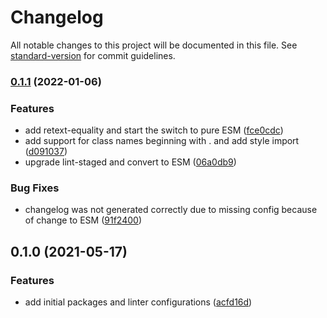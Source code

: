 # Changelog

All notable changes to this project will be documented in this file. See [standard-version](https://github.com/conventional-changelog/standard-version) for commit guidelines.

### [0.1.1](https://github.com/fundamend/fundamend/compare/@fundamend/config-eslint@0.1.0...@fundamend/config-eslint@0.1.1) (2022-01-06)

### Features

- add retext-equality and start the switch to pure ESM ([fce0cdc](https://github.com/fundamend/fundamend/commit/fce0cdc04f2a915c4557cf39a5a657d8a6a489e3))
- add support for class names beginning with . and add style import ([d091037](https://github.com/fundamend/fundamend/commit/d09103750451bc2ade62747d30eec96203f2088f))
- upgrade lint-staged and convert to ESM ([06a0db9](https://github.com/fundamend/fundamend/commit/06a0db92d1f724e611fc49b91173e3915a0e5f90))

### Bug Fixes

- changelog was not generated correctly due to missing config because of change to ESM ([91f2400](https://github.com/fundamend/fundamend/commit/91f2400980e1f59598a336f4956f0323b857550b))

## 0.1.0 (2021-05-17)

### Features

- add initial packages and linter configurations ([acfd16d](https://github.com/fundamend/fundamend/commit/acfd16dda048e201cb6fec61cad4c63a05923d48))
